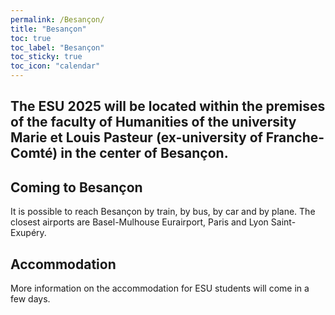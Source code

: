 ```yaml
---
permalink: /Besançon/
title: "Besançon"
toc: true
toc_label: "Besançon"
toc_sticky: true
toc_icon: "calendar"
---
```

## The ESU 2025 will be located within the premises of the faculty of Humanities of the university Marie et Louis Pasteur (ex-university of Franche-Comté) in the center of Besançon.

## Coming to Besançon
It is possible to reach Besançon by train, by bus, by car and by plane. 
The closest airports are Basel-Mulhouse Eurairport, Paris and Lyon Saint-Exupéry.

## Accommodation 
More information on the accommodation for ESU students will come in a few days.


